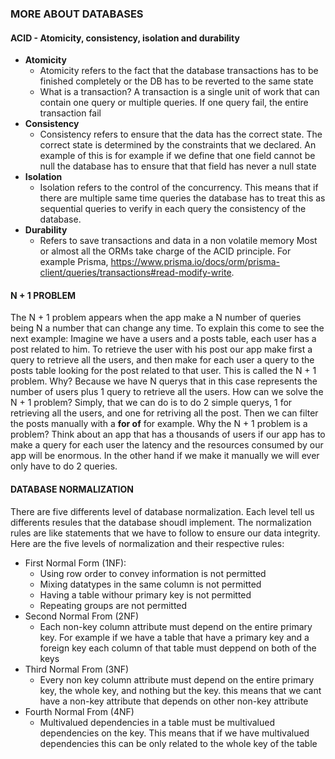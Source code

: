 ### MORE ABOUT DATABASES

#### ACID - Atomicity, consistency, isolation and durability
* **Atomicity**
  - Atomicity refers to the fact that the database transactions has to be finished completely or the DB has to be reverted to the same state
  - What is a transaction? A transaction is a single unit of work that can contain one query or multiple queries. If one query fail, the entire transaction fail
* **Consistency**
  - Consistency refers to ensure that the data has the correct state. The correct state is determined by the constraints that we declared. An example of this is for example if we define that one field cannot be null the database has to ensure that that field has never a null state
* **Isolation**
  - Isolation refers to the control of the concurrency. This means that if there are multiple same time queries the database has to treat this as sequential queries to verify in each query the consistency of the database.
* **Durability**
  - Refers to save transactions and data in a non volatile memory
Most or almost all the ORMs take charge of the ACID principle. For example Prisma, https://www.prisma.io/docs/orm/prisma-client/queries/transactions#read-modify-write.

#### N + 1 PROBLEM
The N + 1 problem appears when the app make a N number of queries being N a number that can change any time. To explain this come to see the next example:
  Imagine we have a users and a posts table, each user has a post related to him. To retrieve the user with his post our app make first a query to retrieve all the users, and then make for each user a query to the posts table looking for the post related to that user. This is called the N + 1 problem. Why? Because we have N querys that in this case represents the number of users plus 1 query to retrieve all the users.
How can we solve the N + 1 problem? Simply, that we can do is to do 2 simple querys, 1 for retrieving all the users, and one for retriving all the post. Then we can filter the posts manually with a **for of** for example.
Why the N + 1 problem is a problem? Think about an app that has a thousands of users if our app has to make a query for each user the latency and the resources consumed by our app will be enormous. In the other hand if we make it manually we will ever only have to do 2 queries.

#### DATABASE NORMALIZATION
There are five differents level of database normalization. Each level tell us differents resules that the database shoudl implement. The normalization rules are like statements that we have to follow to ensure our data integrity. Here are the five levels of normalization and their respective rules:
- First Normal Form (1NF):
  * Using row order to convey information is not permitted
  * Mixing datatypes in the same column is not permitted
  * Having a table withour primary key is not permitted
  * Repeating groups are not permitted
- Second Normal From (2NF)
  * Each non-key column attribute must depend on the entire primary key. For example if we have a table that have a primary key and a foreign key each column of that table must deppend on both of the keys
- Third Normal From (3NF)
  * Every non key column attribute must depend on the entire primary key, the whole key, and nothing but the key. this means that we cant have a non-key attribute that depends on other non-key attribute
- Fourth Normal From (4NF)
  * Multivalued dependencies in a table must be multivalued dependencies on the key. This means that if we have  multivalued dependencies this can be only related to the whole key of the table
